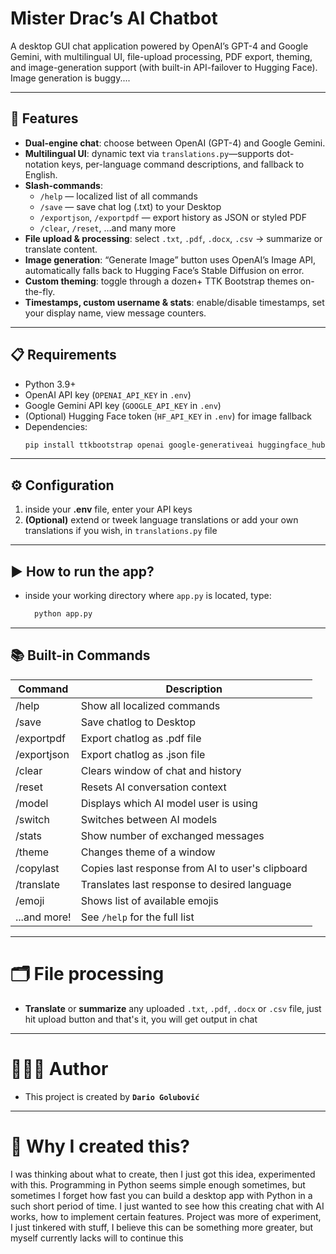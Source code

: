 # Mister Drac’s AI Chatbot

A desktop GUI chat application powered by OpenAI’s GPT-4 and Google Gemini, with multilingual UI, file-upload processing, PDF export,
theming, and image-generation support (with built-in API-failover to Hugging Face). Image generation is buggy....

---

## 🚀 Features

- **Dual-engine chat**: choose between OpenAI (GPT-4) and Google Gemini.
- **Multilingual UI**: dynamic text via `translations.py`—supports dot-notation keys, per-language command descriptions, and fallback to English.
- **Slash-commands**:
    - `/help` — localized list of all commands
    - `/save` — save chat log (.txt) to your Desktop
    - `/exportjson`, `/exportpdf` — export history as JSON or styled PDF
    - `/clear`, `/reset`, …and many more
- **File upload & processing**: select `.txt`, `.pdf`, `.docx`, `.csv` → summarize or translate content.
- **Image generation**: “Generate Image” button uses OpenAI’s Image API, automatically falls back to Hugging Face’s Stable Diffusion on error.
- **Custom theming**: toggle through a dozen+ TTK Bootstrap themes on-the-fly.
- **Timestamps, custom username & stats**: enable/disable timestamps, set your display name, view message counters.

---

## 📋 Requirements

- Python 3.9+
- OpenAI API key (`OPENAI_API_KEY` in `.env`)
- Google Gemini API key (`GOOGLE_API_KEY` in `.env`)
- (Optional) Hugging Face token (`HF_API_KEY` in `.env`) for image fallback
- Dependencies:
  ```bash
  pip install ttkbootstrap openai google-generativeai huggingface_hub PyPDF2 python-docx fpdf2 python-dotenv

---

## ⚙️ Configuration

1. inside your **.env** file, enter your API keys
2. **(Optional)** extend or tweek language translations or add your own translations if you wish, in `translations.py` file

---

## ▶️ How to run the app?

- inside your working directory where `app.py` is located, type:
  ```cmd
    python app.py

---

## 📚 Built-in Commands
|Command|Description|
|-------|-----------|
|/help| Show all localized commands|
|/save| Save chatlog to Desktop|
|/exportpdf| Export chatlog as .pdf file|
|/exportjson| Export chatlog as .json file|
|/clear| Clears window of chat and history|
|/reset| Resets AI conversation context|
|/model| Displays which AI model user is using|
|/switch| Switches between AI models|
|/stats| Show number of exchanged messages|
|/theme| Changes theme of a window|
|/copylast| Copies last response from AI to user's clipboard|
|/translate| Translates last response to desired language|
|/emoji| Shows list of available emojis|
|...and more!| See `/help` for the full list|

---

# 🗂️ File processing

- **Translate** or **summarize** any uploaded `.txt`, `.pdf`, `.docx` or `.csv` file, just hit upload button 
  and that's it, you will get output in chat

---

# 🙋🏼‍♂️ Author
- This project is created by **`Dario Golubović`**

---

# 💭 Why I created this?

I was thinking about what to create, then I just got this idea, experimented with this. Programming in Python
seems simple enough sometimes, but sometimes I forget how fast you can build a desktop app with Python in a such
short period of time. I just wanted to see how this creating chat with AI works, how to implement certain features. 
Project was more of experiment, I just tinkered with stuff, I believe this can be something more greater, but myself 
currently lacks will to continue this